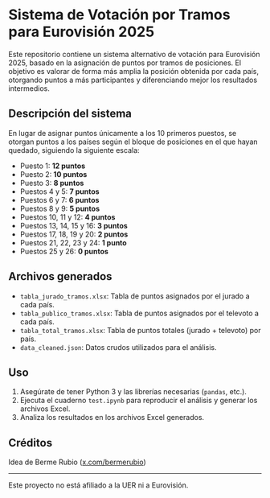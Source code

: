 # Sistema de Votación por Tramos para Eurovisión 2025

Este repositorio contiene un sistema alternativo de votación para Eurovisión 2025, basado en la asignación de puntos por tramos de posiciones. El objetivo es valorar de forma más amplia la posición obtenida por cada país, otorgando puntos a más participantes y diferenciando mejor los resultados intermedios.

## Descripción del sistema

En lugar de asignar puntos únicamente a los 10 primeros puestos, se otorgan puntos a los países según el bloque de posiciones en el que hayan quedado, siguiendo la siguiente escala:

- Puesto 1: **12 puntos**
- Puesto 2: **10 puntos**
- Puesto 3: **8 puntos**
- Puestos 4 y 5: **7 puntos**
- Puestos 6 y 7: **6 puntos**
- Puestos 8 y 9: **5 puntos**
- Puestos 10, 11 y 12: **4 puntos**
- Puestos 13, 14, 15 y 16: **3 puntos**
- Puestos 17, 18, 19 y 20: **2 puntos**
- Puestos 21, 22, 23 y 24: **1 punto**
- Puestos 25 y 26: **0 puntos**

## Archivos generados

- `tabla_jurado_tramos.xlsx`: Tabla de puntos asignados por el jurado a cada país.
- `tabla_publico_tramos.xlsx`: Tabla de puntos asignados por el televoto a cada país.
- `tabla_total_tramos.xlsx`: Tabla de puntos totales (jurado + televoto) por país.
- `data_cleaned.json`: Datos crudos utilizados para el análisis.

## Uso

1. Asegúrate de tener Python 3 y las librerías necesarias (`pandas`, etc.).
2. Ejecuta el cuaderno `test.ipynb` para reproducir el análisis y generar los archivos Excel.
3. Analiza los resultados en los archivos Excel generados.

## Créditos

Idea de Berme Rubio ([x.com/bermerubio](https://x.com/bermerubio))

---

Este proyecto no está afiliado a la UER ni a Eurovisión.